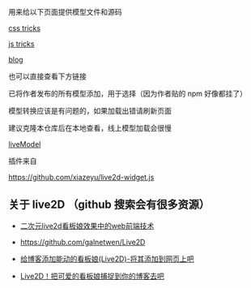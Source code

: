 用来给以下页面提供模型文件和源码

<a href="https://qishaoxuan.github.io/css_tricks/" target="_blank">css tricks</a>

<a href="https://qishaoxuan.github.io/js_tricks/" target="_blank">js tricks</a>

<a href="https://qishaoxuan.github.io/blog/" target="_blank">blog</a>

也可以直接查看下方链接

已将作者发布的所有模型添加，用于选择（因为作者贴的 npm 好像都挂了）

模型转换应该是有问题的，如果加载出错请刷新页面

建议克隆本仓库后在本地查看，线上模型加载会很慢

<a href="https://qishaoxuan.github.io/live2DModel/">liveModel</a>


插件来自

https://github.com/xiazeyu/live2d-widget.js

## 关于 live2D （github 搜索会有很多资源）

- [二次元live2d看板娘效果中的web前端技术](https://www.zhangxinxu.com/wordpress/2018/05/live2d-web-webgl-js/)

- https://github.com/galnetwen/Live2D

- [给博客添加能动的看板娘(Live2D)-将其添加到网页上吧](https://imjad.cn/archives/lab/add-dynamic-poster-girl-with-live2d-to-your-blog-02)

- [Live2D！把可爱的看板娘捕捉到你的博客去吧](https://haremu.com/p/205)
 
